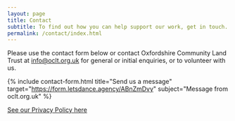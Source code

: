 ```yaml
---
layout: page
title: Contact
subtitle: To find out how you can help support our work, get in touch.
permalink: /contact/index.html
---
```


Please use the contact form below or contact Oxfordshire Community Land Trust at [info@oclt.org.uk](mailto:info@oclt.org.uk) for general or initial enquiries, or to volunteer with us.

{% include contact-form.html title="Send us a message" target="https://form.letsdance.agency/ABnZmDvy" subject="Message from oclt.org.uk" %}

[See our Privacy Policy here](https://www.oclt.org.uk/privacy-notice/)
